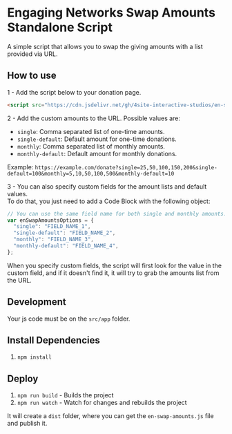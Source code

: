 # Engaging Networks Swap Amounts Standalone Script

A simple script that allows you to swap the giving amounts with a list provided via URL.

## How to use

1 - Add the script below to your donation page.

```html
<script src="https://cdn.jsdelivr.net/gh/4site-interactive-studios/en-swap-amounts@latest/dist/en-swap-amounts.js"></script>
```

2 - Add the custom amounts to the URL. Possible values are:

- `single`: Comma separated list of one-time amounts.
- `single-default`: Default amount for one-time donations.
- `monthly`: Comma separated list of monthly amounts.
- `monthly-default`: Default amount for monthly donations.

Example: `https://example.com/donate?single=25,50,100,150,200&single-default=100&monthly=5,10,50,100,500&monthly-default=10`

3 - You can also specify custom fields for the amount lists and default values.  
To do that, you just need to add a Code Block with the following object:

```javascript
// You can use the same field name for both single and monthly amounts.
var enSwapAmountsOptions = {
  "single": "FIELD_NAME_1",
  "single-default": "FIELD_NAME_2",
  "monthly": "FIELD_NAME_3",
  "monthly-default": "FIELD_NAME_4",
};
```

When you specify custom fields, the script will first look for the value in the custom field, and if it doesn't find it, it will try to grab the amounts list from the URL.

## Development

Your js code must be on the `src/app` folder.

## Install Dependencies

1. `npm install`

## Deploy

1. `npm run build` - Builds the project
2. `npm run watch` - Watch for changes and rebuilds the project

It will create a `dist` folder, where you can get the `en-swap-amounts.js` file and publish it.
